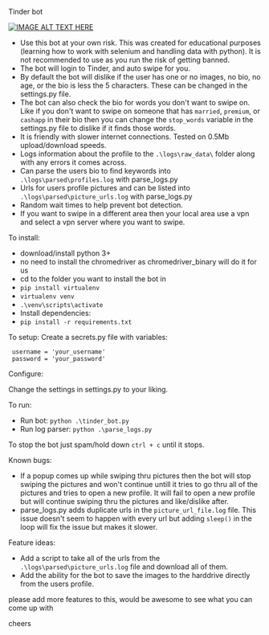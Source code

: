 Tinder bot

[![IMAGE ALT TEXT HERE](https://img.youtube.com/vi/PYJbxboOsk0/0.jpg)](https://www.youtube.com/watch?v=PYJbxboOsk0)

- Use this bot at your own risk. This was created for educational purposes (learning how to work with selenium and handling data with python). It is not recommended to use as you run the risk of getting banned.
- The bot will login to Tinder, and auto swipe for you.
- By default the bot will dislike if the user has one or no images, no bio, no age, or the bio is less the 5 characters. These can be changed in the settings.py file.
- The bot can also check the bio for words you don't want to swipe on. Like if you don't want to swipe on someone that has `married`, `premium`, or `cashapp` in their bio then you can change the `stop_words` variable in the settings.py file to dislike if it finds those words.
- It is friendly with slower internet connections. Tested on 0.5Mb upload/download speeds.
- Logs information about the profile to the `.\logs\raw_data\` folder along with any errors it comes across.
- Can parse the users bio to find keywords into `.\logs\parsed\profiles.log` with parse_logs.py
- Urls for users profile pictures and can be listed into `.\logs\parsed\picture_urls.log` with parse_logs.py
- Random wait times to help prevent bot detection.
- If you want to swipe in a different area then your local area use a vpn and select a vpn server where you want to swipe.

To install:

- download/install python 3+
- no need to install the chromedriver as chromedriver_binary will do it for us
- cd to the folder you want to install the bot in
- `pip install virtualenv`
- `virtualenv venv`
- `.\venv\scripts\activate`
- Install dependencies:
- `pip install -r requirements.txt`

To setup:
Create a secrets.py file with variables:

```
 username = 'your_username'
 password = 'your_password'
```

Configure:

Change the settings in settings.py to your liking.

To run:

- Run bot: `python .\tinder_bot.py`
- Run log parser: `python .\parse_logs.py`

To stop the bot just spam/hold down `ctrl + c` until it stops.

Known bugs:

- If a popup comes up while swiping thru pictures then the bot will stop swiping the pictures and won't continue untill it tries to go thru all of the pictures and tries to open a new profile. It will fail to open a new profile but will continue swiping thru the pictures and like/dislike after.
- parse_logs.py adds duplicate urls in the `picture_url_file.log` file. This issue doesn't seem to happen with every url but adding `sleep()` in the loop will fix the issue but makes it slower.

Feature ideas:

- Add a script to take all of the urls from the `.\logs\parsed\picture_urls.log` file and download all of them.
- Add the ability for the bot to save the images to the harddrive directly from the users profile.

please add more features to this, would be awesome to see what you can come up with

cheers
